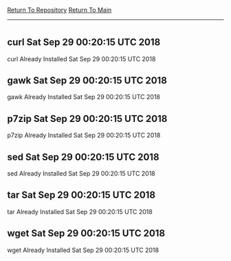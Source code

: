 [Return To Repository](https://github.com/deathbybandaid/piholeparser/)
[Return To Main](https://github.com/deathbybandaid/piholeparser/blob/master/RecentRunLogs/Mainlog.md)
____________________________________
# 
## curl Sat Sep 29 00:20:15 UTC 2018
curl Already Installed Sat Sep 29 00:20:15 UTC 2018
## gawk Sat Sep 29 00:20:15 UTC 2018
gawk Already Installed Sat Sep 29 00:20:15 UTC 2018
## p7zip Sat Sep 29 00:20:15 UTC 2018
p7zip Already Installed Sat Sep 29 00:20:15 UTC 2018
## sed Sat Sep 29 00:20:15 UTC 2018
sed Already Installed Sat Sep 29 00:20:15 UTC 2018
## tar Sat Sep 29 00:20:15 UTC 2018
tar Already Installed Sat Sep 29 00:20:15 UTC 2018
## wget Sat Sep 29 00:20:15 UTC 2018
wget Already Installed Sat Sep 29 00:20:15 UTC 2018
